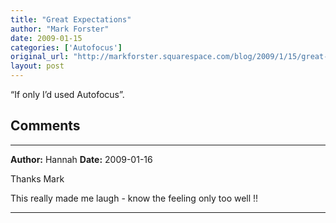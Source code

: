 ```yaml
---
title: "Great Expectations"
author: "Mark Forster"
date: 2009-01-15
categories: ['Autofocus']
original_url: "http://markforster.squarespace.com/blog/2009/1/15/great-expectations.html"
layout: post
---
```


“If only I’d used Autofocus”.


## Comments

---

**Author:** Hannah
**Date:** 2009-01-16

Thanks Mark  
  
This really made me laugh - know the feeling only too well !!

---
